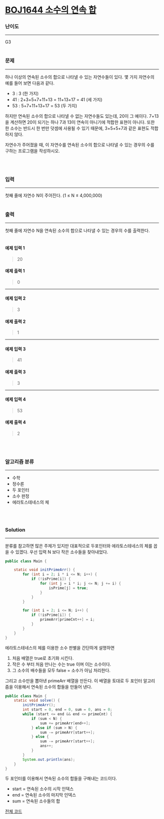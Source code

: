 # [BOJ1644 소수의 연속 합](https://www.acmicpc.net/problem/1644)

### 난이도

***
G3
<br><br>

### 문제

***
하나 이상의 연속된 소수의 합으로 나타낼 수 있는 자연수들이 있다. 몇 가지 자연수의 예를 들어 보면 다음과 같다.

* 3 : 3 (한 가지)
* 41 : 2+3+5+7+11+13 = 11+13+17 = 41 (세 가지)
* 53 : 5+7+11+13+17 = 53 (두 가지)<br>

하지만 연속된 소수의 합으로 나타낼 수 없는 자연수들도 있는데, 20이 그 예이다. 7+13을 계산하면 20이 되기는 하나 7과 13이 연속이 아니기에 적합한 표현이 아니다. 또한 한 소수는 반드시 한 번만 덧셈에
사용될 수 있기 때문에, 3+5+5+7과 같은 표현도 적합하지 않다.

자연수가 주어졌을 때, 이 자연수를 연속된 소수의 합으로 나타낼 수 있는 경우의 수를 구하는 프로그램을 작성하시오.

<br><br>

### 입력

***
첫째 줄에 자연수 N이 주어진다. (1 ≤ N ≤ 4,000,000)
<br><br>

### 출력

***
첫째 줄에 자연수 N을 연속된 소수의 합으로 나타낼 수 있는 경우의 수를 출력한다.
<br><br>

#### 예제 입력 1

> 20

#### 예제 출력 1

> 0
***

#### 예제 입력 2

> 3

#### 예제 출력 2

> 1
***

#### 예제 입력 3

> 41

#### 예제 출력 3

> 3
***

#### 예제 입력 4

> 53

#### 예제 출력 4

> 2

<br><br>

### 알고리즘 분류

***

* 수학
* 정수론
* 두 포인터
* 소수 판정
* 에라토스테네스의 체

<br><br>

### Solution

***

분류를 참고하면 많은 주제가 있지만 대표적으로 두포인터와 에라토스테네스의 체를 꼽을 수 있겠다. 우선 입력 N 보다 작은 소수들을 찾아내었다.

```java
public class Main {

    static void initPrimeArr() {
        for (int i = 2; i * i <= N; i++) {
            if (!isPrime[i]) {
                for (int j = i * i; j <= N; j += i) {
                    isPrime[j] = true;
                }
            }
        }

        for (int i = 2; i <= N; i++) {
            if (!isPrime[i]) {
                primeArr[primeCnt++] = i;
            }
        }
    }
}

```

에라토스테네스의 체를 이용한 소수 판별을 간단하게 설명하면

1. 처음 배열은 true로 초기화 시킨다.
2. 작은 수 부터 처음 만나는 수는 true 이며 이는 소수이다.
3. 그 소수의 배수들을 모두 false = 소수가 아님 처리한다.

그리고 소수만을 뽑아낸 primeArr 배열을 만든다. 이 배열을 토대로 두 포인터 알고리즘을 이용해서 연속된 소수의 합들을 만들어 낸다.

```java
public class Main {
    static void solve() {
        initPrimeArr();
        int start = 0, end = 0, sum = 0, ans = 0;
        while (start <= end && end <= primeCnt) {
            if (sum < N) {
                sum += primeArr[end++];
            } else if (sum > N) {
                sum -= primeArr[start++];
            } else {
                sum -= primeArr[start++];
                ans++;
            }
        }
        System.out.println(ans);
    }
}
```

두 포인터를 이용해서 연속된 소수의 합들을 구해내는 코드이다.

* start = 연속된 소수의 시작 인덱스
* end = 연속된 소수의 마지막 인덱스
* sum = 연속된 소수들의 합

[전체 코드](https://github.com/Jungmin-Seo0527/CodingTest/blob/main/src/BruteForce/BOJ1644_소수의_연속합.java)
